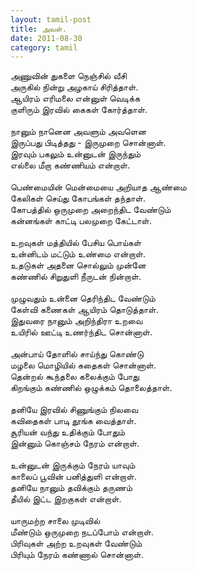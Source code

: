 ```yaml
---
layout: tamil-post
title: அவள்.
date: 2011-08-30
category: tamil
---
```


அணுவின் துகளை நெஞ்சில் வீசி <br />
அருகில் நின்று அழகாய் சிரித்தாள்.<br />
ஆயிரம் எரிமலை என்னுள் வெடிக்க <br />
குளிரும் இரவில் கைகள் கோர்த்தாள்.<br />
<br />
நானும் நானென அவளும் அவளென<br />
இருப்பது பிடித்தது - இருமுறை சொன்னாள்.<br />
இரவும் பகலும் உன்னுடன் இருந்தும்<br />
எல்லை மீறா கண்ணியம் என்றாள்.<br />
<br />
பெண்மையின் மென்மையை அறியாத ஆண்மை <br />
கேலிகள் செய்து கோபங்கள் தந்தாள்.<br />
கோபத்தில் ஒருமுறை அறைந்திட வேண்டும்<br />
கன்னங்கள் காட்டி பலமுறை கேட்டாள்.<br />
<br />
உறவுகள் மத்தியில் பேசிய பொய்கள் <br />
உன்னிடம் மட்டும் உண்மை என்றாள்.<br />
உதடுகள் அதனை சொல்லும் முன்னே <br />
கண்ணில் சிறுதுளி நீருடன் நின்றாள்.<br />
<br />
முழுவதும் உன்னை தெரிந்திட வேண்டும்<br />
கேள்வி கணைகள் ஆயிரம் தொடுத்தாள்.<br />
இதுவரை நானும் அறிந்திரா உறவை <br />
உயிரில் ஊட்டி உணர்ந்திட சொன்னாள்.<br />
<br />
அன்பாய் தோளில் சாய்ந்து கொண்டு<br />
மழலை மொழியில் கதைகள் சொன்னாள்.<br />
தென்றல் கூந்தலை கலைக்கும் போது <br />
கிறங்கும் கண்ணில் ஒழுக்கம் தொலைத்தாள்.<br />
<br />
தனியே இரவில் சிணுங்கும் நிலவை<br />
கவிதைகள் பாடி தூங்க வைத்தாள்.<br />
சூரியன் வந்து உதிக்கும் போதும்<br />
இன்னும் கொஞ்சம் நேரம் என்றாள்.<br />
<br />
உன்னுடன் இருக்கும் நேரம் யாவும் <br />
காலைப் பூவின் பனித்துளி என்றாள்.<br />
தனியே நானும் தவிக்கும் தருணம் <br />
தீயில் இட்ட இறகுகள் என்றாள்.<br />
<br />
யாருமற்ற சாலை முடிவில் <br />
மீண்டும் ஒருமுறை நடப்போம் என்றாள்.<br />
பிரிவுகள் அற்ற உறவுகள் வேண்டும்<br />
பிரியும் நேரம் கண்ணால் சொன்னாள்.<br />
<br />